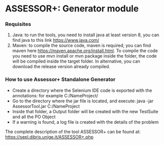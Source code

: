 # ASSESSOR+: Generator module
### Requisites
1. Java: to run the tools, you need to install java at least version 8, you can find java to this link https://www.java.com/
2. Maven: to compile the source code, maven is required, you can find maven here https://maven.apache.org/install.html. To compile the code you need to use mvn install or mvn package inside the folder, the code will be compiled inside the target folder. In alternative, you can download the release version already compiled.

### How to use Assessor+ Standalone Generator
* Create a directory where the Selenium IDE code is exported with the annotations: for example C:/NameProject/
* Go to the directory where the jar file is located, and execute: java -jar AssessorTool.jar C:/NameProject
* Inside that folder, a Output folder will be created with the new TestSuite and all the PO Object
* If a warning is found, a log file is created with the details of the problem

The complete description of the tool ASSESSOR+ can be found at: https://sepl.dibris.unige.it/ASSESSOR+.php
